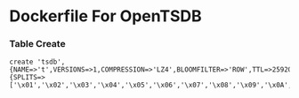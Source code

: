 # Dockerfile For OpenTSDB

### Table Create

``` shell
create 'tsdb',
{NAME=>'t',VERSIONS=>1,COMPRESSION=>'LZ4',BLOOMFILTER=>'ROW',TTL=>2592000},
{SPLITS=>['\x01','\x02','\x03','\x04','\x05','\x06','\x07','\x08','\x09','\x0A','\x0B','\x0C','\x0D','\x0E','\x0F','\x10','\x11','\x12','\x13','\x14','\x15','\x16','\x17','\x18','\x19','\x1A','\x1B','\x1C','\x1D','\x1E','\x1F']}
```
